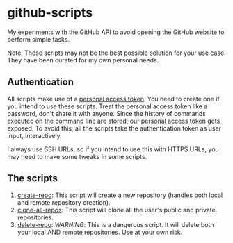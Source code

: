 # github-scripts

My experiments with the GitHub API to avoid opening the GitHub website to perform simple tasks.

Note: These scripts may not be the best possible solution for your use case. They have been curated for my own personal needs.

## Authentication
All scripts make use of a [personal access token](https://help.github.com/en/articles/creating-a-personal-access-token-for-the-command-line). You need to create one if you intend to use these scripts. Treat the personal access token like a password, don't share it with anyone.
Since the history of commands executed on the command line are stored, our personal access token gets exposed. To avoid this, all the scripts take the authentication token as user input, interactively.

I always use SSH URLs, so if you intend to use this with HTTPS URLs, you may need to make some tweaks in some scripts.

## The scripts
1. [create-repo](./create-repo.sh): This script will create a new repository (handles both local and remote repository creation).
2. [clone-all-repos](./clone-all-repos.sh): This script will clone all the user's public and private repositories.
3. [delete-repo](./delete-repo.sh): *WARNING*: This is a dangerous script. It will delete both your local AND remote repositories. Use at your own risk.